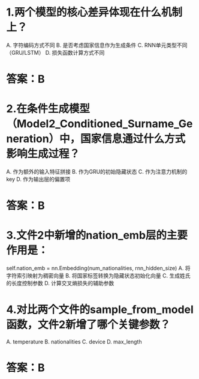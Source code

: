 # 1.两个模型的核心差异体现在什么机制上？
A. 字符编码方式不同
B. 是否考虑国家信息作为生成条件
C. RNN单元类型不同（GRU/LSTM）
D. 损失函数计算方式不同

# 答案：B

# 2.在条件生成模型（Model2_Conditioned_Surname_Generation）中，国家信息通过什么方式影响生成过程？
A. 作为额外的输入特征拼接
B. 作为GRU的初始隐藏状态
C. 作为注意力机制的key
D. 作为输出层的偏置项

# 答案：B

# 3.文件2中新增的nation_emb层的主要作用是：
self.nation_emb = nn.Embedding(num_nationalities, rnn_hidden_size)
A. 将字符索引映射为稠密向量
B. 将国家标签转换为隐藏状态初始化向量
C. 生成姓氏的长度控制参数
D. 计算交叉熵损失的辅助参数
# 4.对比两个文件的sample_from_model函数，文件2新增了哪个关键参数？
A. temperature
B. nationalities
C. device
D. max_length

# 答案：B